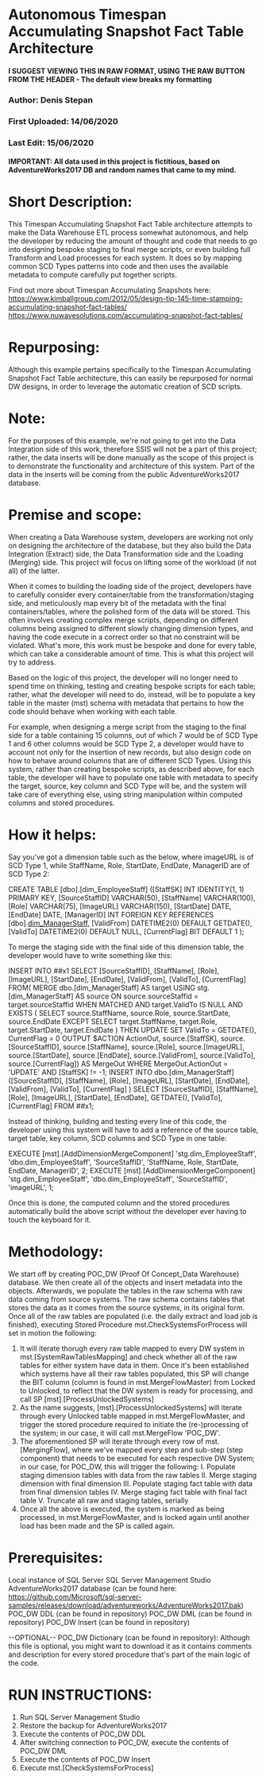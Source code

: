 # Autonomous Timespan Accumulating Snapshot Fact Table Architecture

#### I SUGGEST VIEWING THIS IN RAW FORMAT, USING THE RAW BUTTON FROM THE HEADER - The default view breaks my formatting


### Author: Denis Stepan
### First Uploaded: 14/06/2020
### Last Edit: 15/06/2020

#### IMPORTANT: All data used in this project is fictitious, based on AdventureWorks2017 DB and random names that came to my mind.

# Short Description:
This Timespan Accumulating Snapshot Fact Table architecture attempts to make the Data Warehouse ETL process somewhat autonomous, and help the developer by reducing the amount of thought and code that needs to go into designing bespoke staging to final merge scripts, or even building full Transform and Load processes for each system.
It does so by mapping common SCD Types patterns into code and then uses the available metadata to compute carefully put together scripts.

Find out more about Timespan Accumulating Snapshots here:
https://www.kimballgroup.com/2012/05/design-tip-145-time-stamping-accumulating-snapshot-fact-tables/
https://www.nuwavesolutions.com/accumulating-snapshot-fact-tables/

# Repurposing:
Although this example pertains specifically to the Timespan Accumulating Snapshot Fact Table architecture, this can easily be repurposed for normal DW designs, in order to leverage the automatic creation of SCD scripts.

# Note:
For the purposes of this example, we're not going to get into the Data Integration side of this work, therefore SSIS will not be a part of this project; rather, the data inserts will be done manually as the scope of this project is to demonstrate the functionality and architecture of this system.
Part of the data in the inserts will be coming from the public AdventureWorks2017 database.

# Premise and scope:
  When creating a Data Warehouse system, developers are working not only on designing the architecture of the database, but they also build the Data Integration (Extract) side, the Data Transformation side and the Loading (Merging) side. This project will focus on lifting some of the workload (if not all) of the latter.
  
  When it comes to building the loading side of the project, developers have to carefully consider every container/table from the transformation/staging side, and meticulously map every bit of the metadata with the final containers/tables, where the polished form of the data will be stored. 
This often involves creating complex merge scripts, depending on different columns being assigned to different slowly changing dimension types, and having the code execute in a correct order so that no constraint will be violated. What's more, this work must be bespoke and done for every table, which can take a considerable amount of time. This is what this project will try to address.

  Based on the logic of this project, the developer will no longer need to spend time on thinking, testing and creating bespoke scripts for each table; rather, what the developer will need to do, instead, will be to populate a key table in the master (mst) schema with metadata that pertains to how the code should behave when working with each table.
  
  For example, when designing a merge script from the staging to the final side for a table containing 15 columns, out of which 7 would be of SCD Type 1 and 6 other columns would be SCD Type 2, a developer would have to account not only for the insertion of new records, but also design code on how to behave around columns that are of different SCD Types.
  Using this system, rather than creating bespoke scripts, as described above, for each table, the developer will have to populate one table with metadata to specify the target, source, key column and SCD Type will be, and the system will take care of everything else, using string manipulation within computed columns and stored procedures.
  
# How it helps:
  Say you've got a dimension table such as the below, where imageURL is of SCD Type 1, while StaffName, Role, StartDate, EndDate, ManagerID are of SCD Type 2:
  
  CREATE TABLE [dbo].[dim_EmployeeStaff]
([StaffSK]       INT IDENTITY(1, 1) PRIMARY KEY, 
 [SourceStaffID] VARCHAR(50), 
 [StaffName]     VARCHAR(100), 
 [Role]          VARCHAR(75), 
 [ImageURL]      VARCHAR(150), 
 [StartDate]     DATE, 
 [EndDate]       DATE, 
 [ManagerID]     INT FOREIGN KEY REFERENCES [dbo].[dim_ManagerStaff]([StaffSK]), 
 [ValidFrom]     DATETIME2(0) DEFAULT GETDATE(), 
 [ValidTo]       DATETIME2(0) DEFAULT NULL, 
 [CurrentFlag]   BIT DEFAULT 1
);

To merge the staging side with the final side of this dimension table, the developer would have to write something like this:

INSERT INTO ##x1
       SELECT [SourceStaffID], 
              [StaffName], 
              [Role], 
              [ImageURL], 
              [StartDate], 
              [EndDate], 
              [ValidFrom], 
              [ValidTo], 
              [CurrentFlag]
       FROM(
           MERGE dbo.[dim_ManagerStaff] AS target
           USING stg.[dim_ManagerStaff] AS source
           ON source.sourceStaffid = target.sourceStaffid
               WHEN MATCHED AND target.ValidTo IS NULL
                                AND EXISTS
           (
               SELECT source.StaffName, 
                      source.Role, 
                      source.StartDate, 
                      source.EndDate
               EXCEPT
               SELECT target.StaffName, 
                      target.Role, 
                      target.StartDate, 
                      target.EndDate
           )
               THEN UPDATE SET 
                               ValidTo = GETDATE(), 
                               CurrentFlag = 0
           OUTPUT $ACTION ActionOut, 
                  source.[StaffSK], 
                  source.[SourceStaffID], 
                  source.[StaffName], 
                  source.[Role], 
                  source.[ImageURL], 
                  source.[StartDate], 
                  source.[EndDate], 
                  source.[ValidFrom], 
                  source.[ValidTo], 
                  source.[CurrentFlag]) AS MergeOut
       WHERE MergeOut.ActionOut = 'UPDATE'
             AND [StaffSK] != -1;
INSERT INTO dbo.[dim_ManagerStaff]
([SourceStaffID], 
 [StaffName], 
 [Role], 
 [ImageURL], 
 [StartDate], 
 [EndDate], 
 [ValidFrom], 
 [ValidTo], 
 [CurrentFlag]
)
       SELECT [SourceStaffID], 
              [StaffName], 
              [Role], 
              [ImageURL], 
              [StartDate], 
              [EndDate], 
              GETDATE(), 
              [ValidTo], 
              [CurrentFlag]
       FROM ##x1;
       
Instead of thinking, building and testing every line of this code, the developer using this system will have to add a reference of the source table, target table, key column, SCD columns and SCD Type in one table:

  EXECUTE [mst].[AddDimensionMergeComponent] 'stg.dim_EmployeeStaff',
  'dbo.dim_EmployeeStaff',
  'SourceStaffID',
  'StaffName, Role, StartDate, EndDate, ManagerID',
  2;
  EXECUTE [mst].[AddDimensionMergeComponent] 'stg.dim_EmployeeStaff',
  'dbo.dim_EmployeeStaff',
  'SourceStaffID',
  'imageURL',
  1;
  
  Once this is done, the computed column and the stored procedures automatically build the above script without the developer ever having to touch the keyboard for it.
  

# Methodology:
  We start off by creating POC_DW (Proof Of Concept_Data Warehouse) database. We then create all of the objects and insert metadata into the objects. Afterwards, we populate the tables in the raw schema with raw data coming from source systems. 
  The raw schema contains tables that stores the data as it comes from the source systems, in its original form. Once all of the raw tables are populated (i.e. the daily extract and load job is finished), executing Stored Procedure mst.CheckSystemsForProcess will set in motion the following:
  
  1. It will iterate thorugh every raw table mapped to every DW system in mst.[SystemRawTablesMapping] and check whether all of the raw tables for either system have data in them. Once it's been established which systems have all their raw tables populated, this SP will change the BIT column (column is found in mst.MergeFlowMaster) from Locked to Unlocked, to reflect that the DW system is ready for processing, and call SP [mst].[ProcessUnlockedSystems]
  2. As the name suggests, [mst].[ProcessUnlockedSystems] will iterate through every Unlocked table mapped in mst.MergeFlowMaster, and trigger the stored procedure required to initiate the (re-)processing of the system; in our case, it will call mst.MergeFlow 'POC_DW'.
  3. The aforementioned SP will iterate through every row of mst.[MergingFlow], where we've mapped every step and sub-step (step component) that needs to be executed for each respective DW System; in our case, for POC_DW, this will trigger the following:
    I.   Populate staging dimension tables with data from the raw tables
    II.  Merge staging dimension with final dimension
    III. Populate staging fact table with data from final dimension tables
    IV.  Merge staging fact table with final fact table
    V.   Truncate all raw and staging tables, serially
  4. Once all the above is executed, the system is marked as being processed, in mst.MergeFlowMaster, and is locked again until another load has been made and the SP is called again.

# Prerequisites:
Local instance of SQL Server
SQL Server Management Studio
AdventureWorks2017 database (can be found here: https://github.com/Microsoft/sql-server-samples/releases/download/adventureworks/AdventureWorks2017.bak)
POC_DW DDL (can be found in repository)
POC_DW DML (can be found in repository)
POC_DW Insert (can be found in repository)

--OPTIONAL-- POC_DW Dictionary (can be found in repository): Although this file is optional, you might want to download it as it contains comments and description for every stored procedure that's part of the main logic of the code.

# RUN INSTRUCTIONS:
1. Run SQL Server Management Studio
2. Restore the backup for AdventureWorks2017
3. Execute the contents of POC_DW DDL
4. After switching connection to POC_DW, execute the contents of POC_DW DML
5. Execute the contents of POC_DW Insert
6. Execute mst.[CheckSystemsForProcess]
